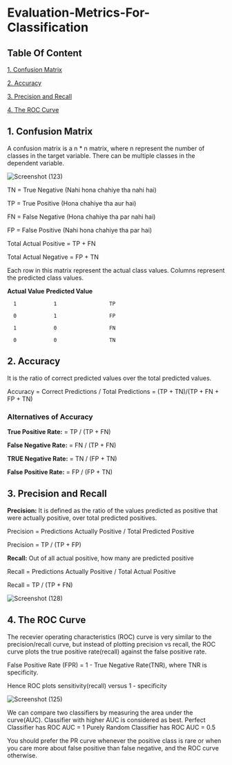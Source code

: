 # Evaluation-Metrics-For-Classification

## Table Of Content

[1. Confusion Matrix](https://github.com/ujjwal-dhiman-ai/Evaluation-Metrics-For-Classification/blob/main/README.md#1-confusion-matrix)

[2. Accuracy](https://github.com/ujjwal-dhiman-ai/Evaluation-Metrics-For-Classification/blob/main/README.md#2-accuracy)

[3. Precision and Recall](https://github.com/ujjwal-dhiman-ai/Evaluation-Metrics-For-Classification/blob/main/README.md#3-precision-and-recall)

[4. The ROC Curve](https://github.com/ujjwal-dhiman-ai/Evaluation-Metrics-For-Classification/blob/main/README.md#4-the-roc-curve)

## 1. Confusion Matrix

A confusion matrix is a n * n matrix, where n represent the number of classes in the target variable. There can be multiple classes in the dependent variable.

![Screenshot (123)](https://user-images.githubusercontent.com/63502418/116848496-60495080-ac0a-11eb-91bb-8c8d87dfef27.png)

TN = True Negative (Nahi hona chahiye tha nahi hai)

TP = True Positive (Hona chahiye tha aur hai)

FN = False Negative (Hona chahiye tha par nahi hai)

FP = False Positive (Nahi hona chahiye tha par hai)

Total Actual Positive = TP + FN

Total Actual Negative = FP + TN

Each row in this matrix represent the actual class values. Columns represent the predicted class values.

**Actual Value**   **Predicted Value**  

      1            1                 TP
      
      0            1                 FP
      
      1            0                 FN
      
      0            0                 TN

## 2. Accuracy 

It is the ratio of correct predicted values over the total predicted values.

Accuracy = Correct Predictions / Total Predictions = (TP + TN)/(TP + FN + FP + TN)

### Alternatives of  Accuracy

**True Positive Rate:** = TP / (TP + FN)

**False Negative Rate:** = FN / (TP + FN)

**TRUE Negative Rate:** = TN / (FP + TN)

**False Positive Rate:** = FP / (FP + TN)

## 3. Precision and Recall

**Precision:** It is defined as the ratio of the values predicted as positive that were actually positive, over total predicted positives.

Precision = Predictions Actually Positive / Total Predicted Positive

Precision = TP / (TP + FP)

**Recall:** Out of all actual positive, how many are predicted positive

Recall = Predictions Actually Positive / Total Actual Positive

Recall = TP / (TP + FN)

![Screenshot (128)](https://user-images.githubusercontent.com/63502418/116850110-a653e380-ac0d-11eb-80af-8adf0c2c83a3.png)

## 4. The ROC Curve

The recevier operating characteristics (ROC) curve is very similar to the precision/recall curve, but instead of plotting precision vs recall, the ROC curve plots the true positive rate(recall) against the false positive rate.

False Positive Rate (FPR) = 1 - True Negative Rate(TNR), where TNR is specificity.

Hence ROC plots sensitivity(recall) versus 1 - specificity

![Screenshot (125)](https://user-images.githubusercontent.com/63502418/116850014-799fcc00-ac0d-11eb-96df-a56a1c35c866.png)

We can compare two classifiers by measuring the area under the curve(AUC). Classifier with higher AUC is considered as best.
Perfect Classifier has ROC AUC = 1
Purely Random Classifier has ROC AUC = 0.5

You should prefer the PR curve whenever the positive class is rare or when you care more about false positive than false negative, and the ROC curve otherwise.
